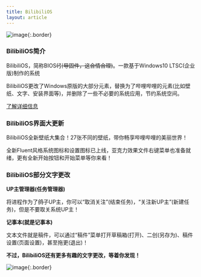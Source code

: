 ```yaml
---
title: BilibiliOS
layout: article
---
```


![image](/43AB9B03-E583-469B-99EE-4A3208FC61D0.png){:.border}

### BilibiliOS简介

BilibiliOS，简称BIOS~~(引导固件，这合情合理)~~。一款基于Windows10 LTSC(企业版)制作的系统<br>

BilibiliOS更改了Windows原版的大部分元素，替换为了哔哩哔哩的元素(比如壁纸、文字、安装界面等)，并删除了一些不必要的系统应用，节约系统空间。

[了解详细信息](https://microharddemo.github.io/2023/02/12/bilios.html)

### BilibiliOS界面大更新

BilibiliOS全新壁纸大集合！27张不同的壁纸，带你畅享哔哩哔哩的美丽世界！

全新Fluent风格系统图标和设置图标已上线，亚克力效果文件右键菜单也准备就绪，更有全新开始按钮和开始菜单等你来看！

### BilibiliOS部分文字更改

**UP主管理器(任务管理器)**

将进程作为了~~鸽子~~UP主，你可以“取消关注”(结束任务)，“关注新UP主”(新建任务)，但是不要取关系统UP主！

**记事本(就是记事本)**

文本文件就是稿件，可以通过“稿件”菜单打开草稿箱(打开)、二创(另存为)、稿件设置(页面设置)，甚至拖更(退出)！

**不过，BilibiliOS还有更多有趣的文字更改，等着你发现！**

![image](/BIOS.PNG){:.border}

